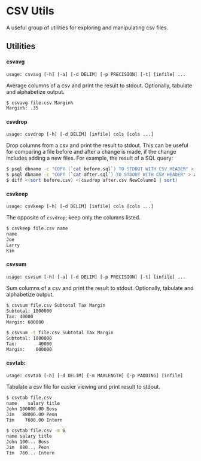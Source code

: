# CSV Utils

A useful group of utilities for exploring and manipulating csv files.

## Utilities
#### csvavg
`usage: csvavg [-h] [-a] [-d DELIM] [-p PRECISION] [-t] [infile] ...`

Average columns of a csv and print the result to stdout. Optionally,
tabulate and alphabetize output.
```bash
$ csvavg file.csv Margin%
Margin%: .35
```

#### csvdrop
`usage: csvdrop [-h] [-d DELIM] [infile] cols [cols ...]`

Drop columns from a csv and print the result to stdout.  This can be useful
for comparing a file before and after a change is made, if the change includes
adding a new files.  For example, the result of a SQL query:
```bash
$ psql dbname -c "COPY (`cat before.sql`) TO STDOUT WITH CSV HEADER" > before.csv
$ psql dbname -c "COPY (`cat after.sql`) TO STDOUT WITH CSV HEADER" > after.csv
$ diff <(sort before.csv) <(csvdrop after.csv NewColumn1 | sort)
```

#### csvkeep
`usage: csvkeep [-h] [-d DELIM] [infile] cols [cols ...]`

The opposite of `csvdrop`; keep only the columns listed.
```bash
$ csvkeep file.csv name
name
Joe
Larry
Kim
```

#### csvsum
`usage: csvsum [-h] [-a] [-d DELIM] [-p PRECISION] [-t] [infile] ...`

Sum columns of a csv and print the result to stdout.  Optionally,
tabulate and alphabetize output.
```bash
$ csvsum file.csv Subtotal Tax Margin
Subtotal: 1000000
Tax: 40000
Margin: 600000

$ csvsum -t file.csv Subtotal Tax Margin
Subtotal: 1000000
Tax:        40000
Margin:    600000
```

#### csvtab:
`usage: csvtab [-h] [-d DELIM] [-m MAXLENGTH] [-p PADDING] [infile]`

Tabulate a csv file for easier viewing and print result to stdout.
```bash
$ csvtab file.csv
name    salary title
John 100000.00 Boss
Jim   88000.00 Peon
Tim    7600.00 Intern

$ csvtab file.csv -m 6
name salary title
John 100... Boss
Jim  880... Peon
Tim  760... Intern
```
